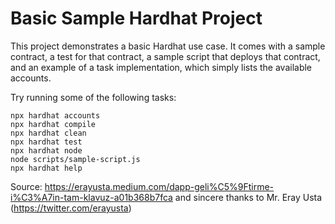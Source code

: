 # Basic Sample Hardhat Project

This project demonstrates a basic Hardhat use case. It comes with a sample contract, a test for that contract, a sample script that deploys that contract, and an example of a task implementation, which simply lists the available accounts.

Try running some of the following tasks:

```shell
npx hardhat accounts
npx hardhat compile
npx hardhat clean
npx hardhat test
npx hardhat node
node scripts/sample-script.js
npx hardhat help
```
Source: https://erayusta.medium.com/dapp-geli%C5%9Ftirme-i%C3%A7in-tam-klavuz-a01b368b7fca and sincere thanks to Mr. Eray Usta (https://twitter.com/erayusta)


